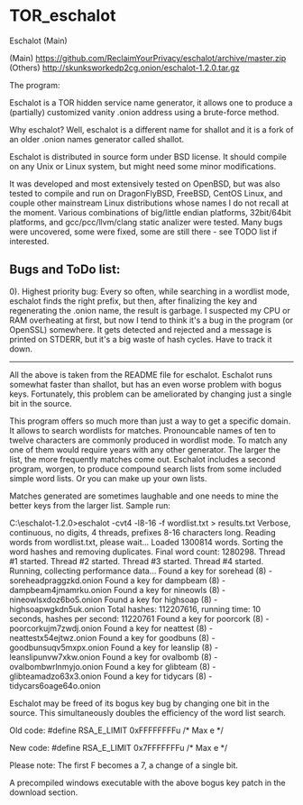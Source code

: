 # TOR_eschalot

Eschalot (Main)

(Main)    https://github.com/ReclaimYourPrivacy/eschalot/archive/master.zip <br>
(Others)  http://skunksworkedp2cg.onion/eschalot-1.2.0.tar.gz

The program:

Eschalot is a TOR hidden service name generator, it allows one to produce a (partially) customized vanity .onion address using a brute-force method.

Why eschalot? Well, eschalot is a different name for shallot and it is a fork of an older .onion names generator called shallot.

Eschalot is distributed in source form under BSD license. It should compile on any Unix or Linux system, but might need some minor modifications.

It was developed and most extensively tested on OpenBSD, but was also tested to compile and run on DragonFlyBSD, FreeBSD, CentOS Linux, and couple other mainstream Linux distributions whose names I do not recall at the moment. Various combinations of big/little endian platforms, 32bit/64bit platforms, and gcc/pcc/llvm/clang static analizer were tested. Many bugs were uncovered, some were fixed, some are still there - see TODO list if interested.

Bugs and ToDo list:
-------------------

0). Highest priority bug:
Every so often, while searching in a wordlist mode, eschalot finds the right prefix, but then, after finalizing the key and regenerating the .onion name, the result is garbage. I suspected my CPU or RAM overheating at first, but now I tend to think it's a bug in the program (or OpenSSL) somewhere. It gets detected and rejected and a message is printed on STDERR, but it's a big waste of hash cycles. Have to track it down.

-------------------

All the above is taken from the README file for eschalot. Eschalot runs somewhat faster than shallot, but has an even worse problem with bogus keys. Fortunately, this problem can be ameliorated by changing just a single bit in the source.

This program offers so much more than just a way to get a specific domain. It allows to search wordlists for matches. Pronouncable names of ten to twelve characters are commonly produced in wordlist mode. To match any one of them would require years with any other generator. The larger the list, the more frequently matches come out. Eschalot includes a second program, worgen, to produce compound search lists from some included simple word lists. Or you can make up your own lists.

Matches generated are sometimes laughable and one needs to mine the better keys from the larger list.
Sample run:

C:\eschalot-1.2.0>eschalot -cvt4 -l8-16 -f wordlist.txt > results.txt
Verbose, continuous, no digits, 4 threads, prefixes 8-16 characters long.
Reading words from wordlist.txt, please wait...
Loaded 1300814 words.
Sorting the word hashes and removing duplicates.
Final word count: 1280298.
Thread #1 started.
Thread #2 started.
Thread #3 started.
Thread #4 started.
Running, collecting performance data...
Found a key for sorehead (8) - soreheadpraggzkd.onion
Found a key for dampbeam (8) - dampbeam4jmamrku.onion
Found a key for nineowls (8) - nineowlsxdoz6bo5.onion
Found a key for highsoap (8) - highsoapwgkdn5uk.onion
Total hashes: 112207616, running time: 10 seconds, hashes per second: 11220761
Found a key for poorcork (8) - poorcorkujm7zwdj.onion
Found a key for neattest (8) - neattestx54ejtwz.onion
Found a key for goodbuns (8) - goodbunsuqv5mxpx.onion
Found a key for leanslip (8) - leanslipunvw7xkw.onion
Found a key for ovalbomb (8) - ovalbombwrlnmyjo.onion
Found a key for glibteam (8) - glibteamadzo63x3.onion
Found a key for tidycars (8) - tidycars6oage64o.onion

Eschalot may be freed of its bogus key bug by changing one bit in the source. This simultaneously doubles the efficiency of the word list search.

Old code:
#define RSA_E_LIMIT 0xFFFFFFFFu /* Max e */

New code:
#define RSA_E_LIMIT 0x7FFFFFFFu /* Max e */

Please note: The first F becomes a 7, a change of a single bit.

A precompiled windows executable with the above bogus key patch in the download section.
